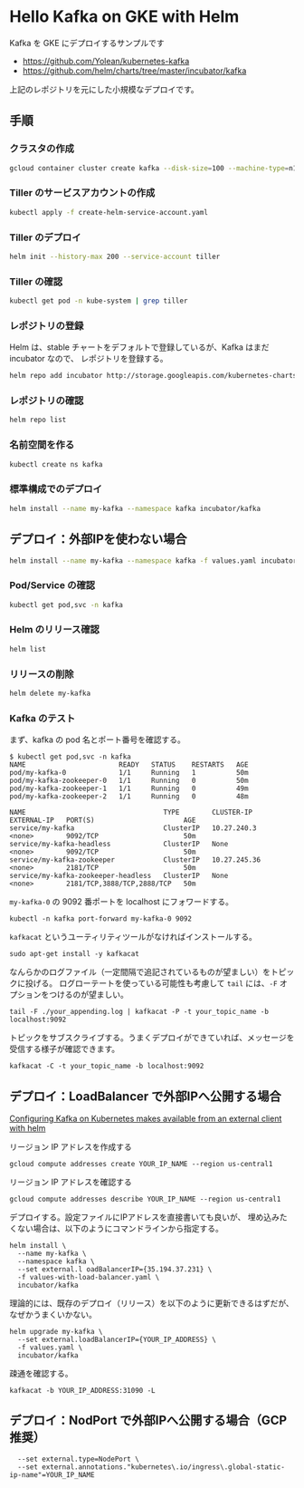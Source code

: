 # Hello Kafka on GKE with Helm
Kafka を GKE にデプロイするサンプルです

* https://github.com/Yolean/kubernetes-kafka
* https://github.com/helm/charts/tree/master/incubator/kafka

上記のレポジトリを元にした小規模なデプロイです。

## 手順
### クラスタの作成
```bash
gcloud container cluster create kafka --disk-size=100 --machine-type=n1-standard-1
```
### Tiller のサービスアカウントの作成
```bash
kubectl apply -f create-helm-service-account.yaml
```

### Tiller のデプロイ
```bash
helm init --history-max 200 --service-account tiller
```

### Tiller の確認
```bash
kubectl get pod -n kube-system | grep tiller
```

### レポジトリの登録
Helm は、stable チャートをデフォルトで登録しているが、Kafka はまだ incubator なので、
レポジトリを登録する。
```bash
helm repo add incubator http://storage.googleapis.com/kubernetes-charts-incubator
```

### レポジトリの確認
```bash
helm repo list
```

### 名前空間を作る
```bash
kubectl create ns kafka
```

### 標準構成でのデプロイ
```bash
helm install --name my-kafka --namespace kafka incubator/kafka
```

## デプロイ：外部IPを使わない場合
```bash
helm install --name my-kafka --namespace kafka -f values.yaml incubator/kafka
```

### Pod/Service の確認
```bash
kubectl get pod,svc -n kafka
```

### Helm のリリース確認
```bash
helm list
```

### リリースの削除
```bash
helm delete my-kafka
```

### Kafka のテスト
まず、kafka の pod 名とポート番号を確認する。

```
$ kubectl get pod,svc -n kafka
NAME                       READY   STATUS    RESTARTS   AGE
pod/my-kafka-0             1/1     Running   1          50m
pod/my-kafka-zookeeper-0   1/1     Running   0          50m
pod/my-kafka-zookeeper-1   1/1     Running   0          49m
pod/my-kafka-zookeeper-2   1/1     Running   0          48m

NAME                                  TYPE        CLUSTER-IP     EXTERNAL-IP   PORT(S)                      AGE
service/my-kafka                      ClusterIP   10.27.240.3    <none>        9092/TCP                     50m
service/my-kafka-headless             ClusterIP   None           <none>        9092/TCP                     50m
service/my-kafka-zookeeper            ClusterIP   10.27.245.36   <none>        2181/TCP                     50m
service/my-kafka-zookeeper-headless   ClusterIP   None           <none>        2181/TCP,3888/TCP,2888/TCP   50m
```

`my-kafka-0` の 9092 番ポートを localhost にフォワードする。

```
kubectl -n kafka port-forward my-kafka-0 9092
```

`kafkacat` というユーティリティツールがなければインストールする。

```
sudo apt-get install -y kafkacat
```

なんらかのログファイル（一定間隔で追記されているものが望ましい）をトピックに投げる。
ログローテートを使っている可能性も考慮して `tail` には、`-F` オプションをつけるのが望ましい。

```
tail -F ./your_appending.log | kafkacat -P -t your_topic_name -b localhost:9092
```

トピックをサブスクライブする。うまくデプロイができていれば、メッセージを受信する様子が確認できます。

```
kafkacat -C -t your_topic_name -b localhost:9092
```

## デプロイ：LoadBalancer で外部IPへ公開する場合
[Configuring Kafka on Kubernetes makes available from an external client with helm](https://medium.com/@tsuyoshiushio/configuring-kafka-on-kubernetes-makes-available-from-an-external-client-with-helm-96e9308ee9f4)

リージョン IP アドレスを作成する
```
gcloud compute addresses create YOUR_IP_NAME --region us-central1
```

リージョン IP アドレスを確認する
```
gcloud compute addresses describe YOUR_IP_NAME --region us-central1
```

デプロイする。設定ファイルにIPアドレスを直接書いても良いが、
埋め込みたくない場合は、以下のようにコマンドラインから指定する。
```
helm install \
  --name my-kafka \
  --namespace kafka \
  --set external.l oadBalancerIP={35.194.37.231} \
  -f values-with-load-balancer.yaml \
  incubator/kafka
```

理論的には、既存のデプロイ（リリース）を以下のように更新できるはずだが、
なぜかうまくいかない。
```
helm upgrade my-kafka \
  --set external.loadBalancerIP={YOUR_IP_ADDRESS} \
  -f values.yaml \
  incubator/kafka
```

疎通を確認する。

```
kafkacat -b YOUR_IP_ADDRESS:31090 -L
```

## デプロイ：NodPort で外部IPへ公開する場合（GCP推奨）

```
  --set external.type=NodePort \
  --set external.annotations."kubernetes\.io/ingress\.global-static-ip-name"=YOUR_IP_NAME
```
